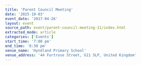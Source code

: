 ```yaml
---
title: 'Parent Council Meeting'
date: '2025-10-03'
event_date: '2017-04-26'
layout: event
source_path: event/parent-council-meeting-11/index.html
extracted_mode: article
categories: ['Events']
start_time: '7:00 pm'
end_time: '8:30 pm'
venue_name: 'Hyndland Primary School'
venue_address: '44 Fortrose Street, G11 5LP, United Kingdom'
---
```

